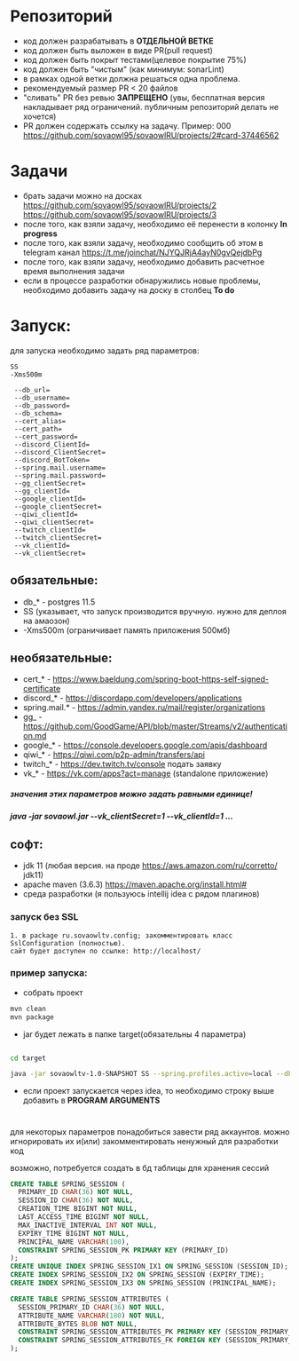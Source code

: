 # Репозиторий
- код должен разрабатывать в **ОТДЕЛЬНОЙ ВЕТКЕ** 
- код должен быть выложен в виде PR(pull request)
- код должен быть покрыт тестами(целевое покрытие 75%)
- код должен быть "чистым" (как минимум: sonarLint)
- в рамках одной ветки должна решаться одна проблема.
- рекомендуемый размер PR < 20 файлов 
- "сливать" PR без ревью **ЗАПРЕЩЕНО** (увы, бесплатная версия накладывает ряд ограничений. 
публичным репозиторий делать не хочется)
- PR должен содержать ссылку на задачу. Пример: 000 https://github.com/sovaowl95/sovaowlRU/projects/2#card-37446562

# Задачи
 - брать задачи можно на досках https://github.com/sovaowl95/sovaowlRU/projects/2 https://github.com/sovaowl95/sovaowlRU/projects/3
 - после того, как взяли задачу, необходимо её перенести в колонку **In progress**
 - после того, как взяли задачу, необходимо сообщить об этом в telegram канал https://t.me/joinchat/NJYQJRjA4ayN0gvQejdbPg
 - после того, как взяли задачу, необходимо добавить расчетное время выполнения задачи
 - если в процессе разработки обнаружились новые проблемы, необходимо добавить задачу на доску в столбец **To do**

# Запуск:

для запуска необходимо задать ряд параметров: 
```
SS
-Xms500m

 --db_url=
 --db_username=
 --db_password=
 --db_schema=
 --cert_alias=
 --cert_path=
 --cert_password=
 --discord_ClientId=
 --discord_ClientSecret=
 --discord_BotToken=
 --spring.mail.username=
 --spring.mail.password=
 --gg_clientSecret=
 --gg_clientId=
 --google_clientId=
 --google_clientSecret=
 --qiwi_clientId=
 --qiwi_clientSecret=
 --twitch_clientId=
 --twitch_clientSecret=
 --vk_clientId=
 --vk_clientSecret=
```

## обязательные: 
 - db_* - postgres 11.5
 - SS (указывает, что запуск производится вручную. нужно для деплоя на амаозон)
 - -Xms500m (ограничивает память приложения 500мб)

## необязательные:
 - cert_* - https://www.baeldung.com/spring-boot-https-self-signed-certificate
 - discord_* - https://discordapp.com/developers/applications
 - spring.mail.* - https://admin.yandex.ru/mail/register/organizations
 - gg_ - https://github.com/GoodGame/API/blob/master/Streams/v2/authentication.md
 - google_* - https://console.developers.google.com/apis/dashboard
 - qiwi_* - https://qiwi.com/p2p-admin/transfers/api
 - twitch_* - https://dev.twitch.tv/console подать заявку
 - vk_* - https://vk.com/apps?act=manage (standalone приложение)
##### значения этих параметров можно задать равными единице!
##### java -jar sovaowl.jar --vk_clientSecret=1 --vk_clientId=1 ...

## софт:
 - jdk 11 (любая версия. на проде https://aws.amazon.com/ru/corretto/ jdk11)
 - apache maven (3.6.3) https://maven.apache.org/install.html#
 - среда разработки (я пользуюсь intellij idea с рядом плагинов)

### запуск без SSL
```
1. в package ru.sovaowltv.config; закомментировать класс SslConfiguration (полностью).
сайт будет доступен по ссылке: http://localhost/
```

### пример запуска:
 - собрать проект
```bash
mvn clean
mvn package
```

 - jar будет лежать в папке target(обязательны 4 параметра)
```bash

cd target

java -jar sovaowltv-1.0-SNAPSHOT SS --spring.profiles.active=local --db_url=jdbc:postgresql://localhost:5432/ИМЯ_БД --db_username=ТУТ_ИМЯ --db_password=ТУТ_ПАРОЛЬ --db_schema=ТУТ_СХЕМА --discord_ClientId=1 --discord_ClientSecret=1 --discord_BotToken=1 --spring.mail.username=1 --spring.mail.password=1 --gg_clientSecret=1 --gg_clientId=1 --google_clientId=1 --google_clientSecret=1 --qiwi_clientId=1 --qiwi_clientSecret=1 --twitch_clientId=1 --twitch_clientSecret=1 --vk_clientId=1 --vk_clientSecret=1 --vk_clientSecret=1
```
 - если проект запускается через idea, то необходимо строку выше добавить в **PROGRAM ARGUMENTS**
#
для некоторых параметров понадобиться завести ряд аккаунтов. 
можно игнорировать их и(или) закомментировать ненужный для разработки код

возможно, потребуется создать в бд таблицы для хранения сессий
```sql
CREATE TABLE SPRING_SESSION (
  PRIMARY_ID CHAR(36) NOT NULL,
  SESSION_ID CHAR(36) NOT NULL,
  CREATION_TIME BIGINT NOT NULL,
  LAST_ACCESS_TIME BIGINT NOT NULL,
  MAX_INACTIVE_INTERVAL INT NOT NULL,
  EXPIRY_TIME BIGINT NOT NULL,
  PRINCIPAL_NAME VARCHAR(100),
  CONSTRAINT SPRING_SESSION_PK PRIMARY KEY (PRIMARY_ID)
);
CREATE UNIQUE INDEX SPRING_SESSION_IX1 ON SPRING_SESSION (SESSION_ID);
CREATE INDEX SPRING_SESSION_IX2 ON SPRING_SESSION (EXPIRY_TIME);
CREATE INDEX SPRING_SESSION_IX3 ON SPRING_SESSION (PRINCIPAL_NAME);

CREATE TABLE SPRING_SESSION_ATTRIBUTES (
  SESSION_PRIMARY_ID CHAR(36) NOT NULL,
  ATTRIBUTE_NAME VARCHAR(180) NOT NULL,
  ATTRIBUTE_BYTES BLOB NOT NULL,
  CONSTRAINT SPRING_SESSION_ATTRIBUTES_PK PRIMARY KEY (SESSION_PRIMARY_ID, ATTRIBUTE_NAME),
  CONSTRAINT SPRING_SESSION_ATTRIBUTES_FK FOREIGN KEY (SESSION_PRIMARY_ID) REFERENCES SPRING_SESSION(PRIMARY_ID) ON DELETE CASCADE
);
```
